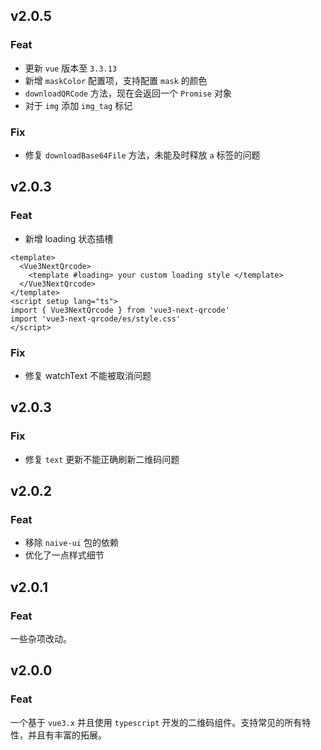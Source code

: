 ## v2.0.5

### Feat

- 更新 `vue` 版本至 `3.3.13`
- 新增 `maskColor` 配置项，支持配置 `mask` 的颜色
- `downloadQRCode` 方法，现在会返回一个 `Promise` 对象
- 对于 `img` 添加 `img_tag` 标记

### Fix

- 修复 `downloadBase64File` 方法，未能及时释放 `a` 标签的问题

## v2.0.3

### Feat

- 新增 loading 状态插槽

```vue
<template>
  <Vue3NextQrcode>
    <template #loading> your custom loading style </template>
  </Vue3NextQrcode>
</template>
<script setup lang="ts">
import { Vue3NextQrcode } from 'vue3-next-qrcode'
import 'vue3-next-qrcode/es/style.css'
</script>
```

### Fix

- 修复 watchText 不能被取消问题

## v2.0.3

### Fix

- 修复 `text` 更新不能正确刷新二维码问题

## v2.0.2

### Feat

- 移除 `naive-ui` 包的依赖
- 优化了一点样式细节

## v2.0.1

### Feat

一些杂项改动。

## v2.0.0

### Feat

一个基于 `vue3.x` 并且使用 `typescript` 开发的二维码组件。支持常见的所有特性，并且有丰富的拓展。
